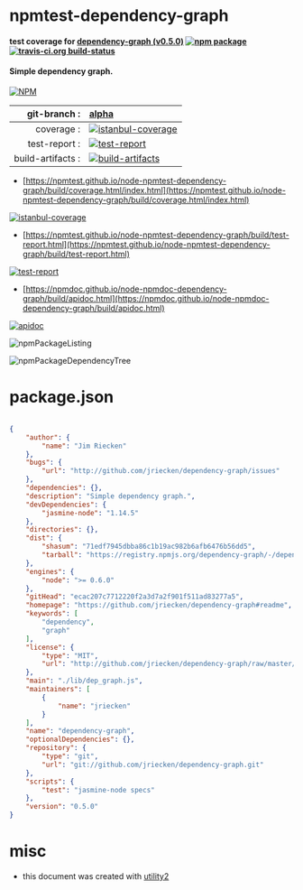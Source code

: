 # npmtest-dependency-graph

#### test coverage for  [dependency-graph (v0.5.0)](https://github.com/jriecken/dependency-graph#readme)  [![npm package](https://img.shields.io/npm/v/npmtest-dependency-graph.svg?style=flat-square)](https://www.npmjs.org/package/npmtest-dependency-graph) [![travis-ci.org build-status](https://api.travis-ci.org/npmtest/node-npmtest-dependency-graph.svg)](https://travis-ci.org/npmtest/node-npmtest-dependency-graph)

#### Simple dependency graph.

[![NPM](https://nodei.co/npm/dependency-graph.png?downloads=true&downloadRank=true&stars=true)](https://www.npmjs.com/package/dependency-graph)

| git-branch : | [alpha](https://github.com/npmtest/node-npmtest-dependency-graph/tree/alpha)|
|--:|:--|
| coverage : | [![istanbul-coverage](https://npmtest.github.io/node-npmtest-dependency-graph/build/coverage.badge.svg)](https://npmtest.github.io/node-npmtest-dependency-graph/build/coverage.html/index.html)|
| test-report : | [![test-report](https://npmtest.github.io/node-npmtest-dependency-graph/build/test-report.badge.svg)](https://npmtest.github.io/node-npmtest-dependency-graph/build/test-report.html)|
| build-artifacts : | [![build-artifacts](https://npmtest.github.io/node-npmtest-dependency-graph/glyphicons_144_folder_open.png)](https://github.com/npmtest/node-npmtest-dependency-graph/tree/gh-pages/build)|

- [https://npmtest.github.io/node-npmtest-dependency-graph/build/coverage.html/index.html](https://npmtest.github.io/node-npmtest-dependency-graph/build/coverage.html/index.html)

[![istanbul-coverage](https://npmtest.github.io/node-npmtest-dependency-graph/build/screenCapture.buildCi.browser.%252Ftmp%252Fbuild%252Fcoverage.lib.html.png)](https://npmtest.github.io/node-npmtest-dependency-graph/build/coverage.html/index.html)

- [https://npmtest.github.io/node-npmtest-dependency-graph/build/test-report.html](https://npmtest.github.io/node-npmtest-dependency-graph/build/test-report.html)

[![test-report](https://npmtest.github.io/node-npmtest-dependency-graph/build/screenCapture.buildCi.browser.%252Ftmp%252Fbuild%252Ftest-report.html.png)](https://npmtest.github.io/node-npmtest-dependency-graph/build/test-report.html)

- [https://npmdoc.github.io/node-npmdoc-dependency-graph/build/apidoc.html](https://npmdoc.github.io/node-npmdoc-dependency-graph/build/apidoc.html)

[![apidoc](https://npmdoc.github.io/node-npmdoc-dependency-graph/build/screenCapture.buildCi.browser.%252Ftmp%252Fbuild%252Fapidoc.html.png)](https://npmdoc.github.io/node-npmdoc-dependency-graph/build/apidoc.html)

![npmPackageListing](https://npmtest.github.io/node-npmtest-dependency-graph/build/screenCapture.npmPackageListing.svg)

![npmPackageDependencyTree](https://npmtest.github.io/node-npmtest-dependency-graph/build/screenCapture.npmPackageDependencyTree.svg)



# package.json

```json

{
    "author": {
        "name": "Jim Riecken"
    },
    "bugs": {
        "url": "http://github.com/jriecken/dependency-graph/issues"
    },
    "dependencies": {},
    "description": "Simple dependency graph.",
    "devDependencies": {
        "jasmine-node": "1.14.5"
    },
    "directories": {},
    "dist": {
        "shasum": "71edf7945dbba86c1b19ac982b6afb6476b56dd5",
        "tarball": "https://registry.npmjs.org/dependency-graph/-/dependency-graph-0.5.0.tgz"
    },
    "engines": {
        "node": ">= 0.6.0"
    },
    "gitHead": "ecac207c7712220f2a3d7a2f901f511ad83277a5",
    "homepage": "https://github.com/jriecken/dependency-graph#readme",
    "keywords": [
        "dependency",
        "graph"
    ],
    "license": {
        "type": "MIT",
        "url": "http://github.com/jriecken/dependency-graph/raw/master/LICENSE"
    },
    "main": "./lib/dep_graph.js",
    "maintainers": [
        {
            "name": "jriecken"
        }
    ],
    "name": "dependency-graph",
    "optionalDependencies": {},
    "repository": {
        "type": "git",
        "url": "git://github.com/jriecken/dependency-graph.git"
    },
    "scripts": {
        "test": "jasmine-node specs"
    },
    "version": "0.5.0"
}
```



# misc
- this document was created with [utility2](https://github.com/kaizhu256/node-utility2)
